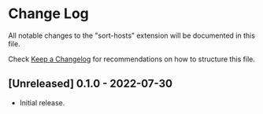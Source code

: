 # Change Log

All notable changes to the "sort-hosts" extension will be documented in this file.

Check [Keep a Changelog](http://keepachangelog.com/) for recommendations on how to structure this file.

## [Unreleased] 0.1.0 - 2022-07-30

- Initial release.
